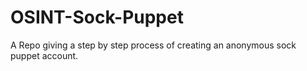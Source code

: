# OSINT-Sock-Puppet
A Repo giving a step by step process of creating an anonymous sock puppet account.
